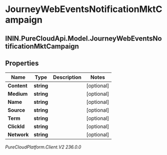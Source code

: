 # JourneyWebEventsNotificationMktCampaign

## ININ.PureCloudApi.Model.JourneyWebEventsNotificationMktCampaign

## Properties

|Name | Type | Description | Notes|
|------------ | ------------- | ------------- | -------------|
| **Content** | **string** |  | [optional] |
| **Medium** | **string** |  | [optional] |
| **Name** | **string** |  | [optional] |
| **Source** | **string** |  | [optional] |
| **Term** | **string** |  | [optional] |
| **ClickId** | **string** |  | [optional] |
| **Network** | **string** |  | [optional] |



_PureCloudPlatform.Client.V2 236.0.0_
